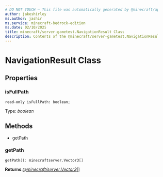 ```yaml
---
# DO NOT TOUCH — This file was automatically generated by @minecraft/api-docs-generator, to report problems file an issue at https://github.com/Mojang/minecraft-scripting-libraries
author: jakeshirley
ms.author: jashir
ms.service: minecraft-bedrock-edition
ms.date: 02/10/2025
title: minecraft/server-gametest.NavigationResult Class
description: Contents of the @minecraft/server-gametest.NavigationResult class.
---
```

# NavigationResult Class

## Properties

### **isFullPath**
`read-only isFullPath: boolean;`

Type: *boolean*

## Methods
- [getPath](#getpath)

### **getPath**
`
getPath(): minecraftserver.Vector3[]
`

**Returns** [*@minecraft/server.Vector3*](../../../scriptapi/minecraft/server/Vector3.md)[]
